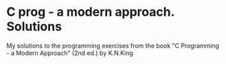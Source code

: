 # C prog - a modern approach. Solutions
My solutions to the programming exercises from the book "C Programming - a Modern Approach" (2nd ed.) by K.N.King
